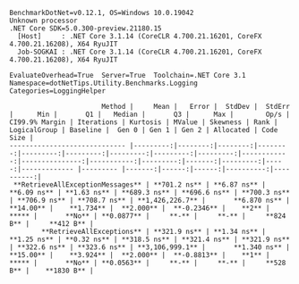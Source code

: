 
    BenchmarkDotNet=v0.12.1, OS=Windows 10.0.19042
    Unknown processor
    .NET Core SDK=5.0.300-preview.21180.15
      [Host]     : .NET Core 3.1.14 (CoreCLR 4.700.21.16201, CoreFX 4.700.21.16208), X64 RyuJIT
      Job-SOGKAI : .NET Core 3.1.14 (CoreCLR 4.700.21.16201, CoreFX 4.700.21.16208), X64 RyuJIT

    EvaluateOverhead=True  Server=True  Toolchain=.NET Core 3.1  
    Namespace=dotNetTips.Utility.Benchmarks.Logging  Categories=LoggingHelper  

                           Method |     Mean |   Error |  StdDev |  StdErr |      Min |       Q1 |   Median |       Q3 |      Max |        Op/s | CI99.9% Margin | Iterations | Kurtosis | MValue | Skewness | Rank | LogicalGroup | Baseline |  Gen 0 | Gen 1 | Gen 2 | Allocated | Code Size |
    ----------------------------- |---------:|--------:|--------:|--------:|---------:|---------:|---------:|---------:|---------:|------------:|---------------:|-----------:|---------:|-------:|---------:|-----:|------------- |--------- |-------:|------:|------:|----------:|----------:|
     **RetrieveAllExceptionMessages** | **701.2 ns** | **6.87 ns** | **6.09 ns** | **1.63 ns** | **689.3 ns** | **696.6 ns** | **700.3 ns** | **706.9 ns** | **708.7 ns** | **1,426,226.7** |       **6.870 ns** |      **14.00** |    **1.734** |  **2.000** |  **-0.2346** |    **2** |            ***** |       **No** | **0.0877** |     **-** |     **-** |     **824 B** |     **412 B** |
            **RetrieveAllExceptions** | **321.9 ns** | **1.34 ns** | **1.25 ns** | **0.32 ns** | **318.5 ns** | **321.4 ns** | **321.9 ns** | **322.6 ns** | **323.6 ns** | **3,106,999.1** |       **1.340 ns** |      **15.00** |    **3.924** |  **2.000** |  **-0.8813** |    **1** |            ***** |       **No** | **0.0563** |     **-** |     **-** |     **528 B** |    **1830 B** |
